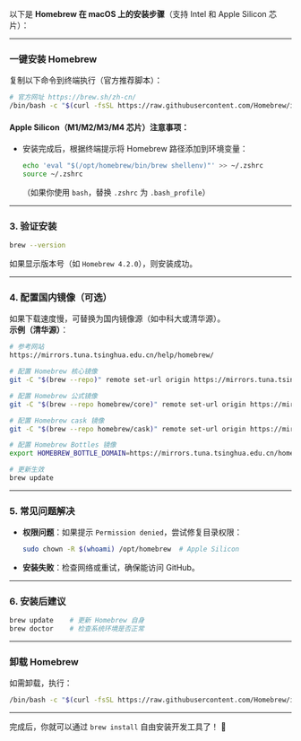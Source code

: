 以下是 **Homebrew 在 macOS 上的安装步骤**（支持 Intel 和 Apple Silicon 芯片）：

---

### **一键安装 Homebrew**
复制以下命令到终端执行（官方推荐脚本）：
```bash
# 官方网址 https://brew.sh/zh-cn/
/bin/bash -c "$(curl -fsSL https://raw.githubusercontent.com/Homebrew/install/HEAD/install.sh)"
```

#### **Apple Silicon（M1/M2/M3/M4 芯片）注意事项**：
- 安装完成后，根据终端提示将 Homebrew 路径添加到环境变量：
  ```bash
  echo 'eval "$(/opt/homebrew/bin/brew shellenv)"' >> ~/.zshrc
  source ~/.zshrc
  ```
  （如果你使用 `bash`，替换 `.zshrc` 为 `.bash_profile`）

---

### **3. 验证安装**
```bash
brew --version
```
如果显示版本号（如 `Homebrew 4.2.0`），则安装成功。

---

### **4. 配置国内镜像（可选）**
如果下载速度慢，可替换为国内镜像源（如中科大或清华源）。  
**示例（清华源）**：

```bash
# 参考网站
https://mirrors.tuna.tsinghua.edu.cn/help/homebrew/

# 配置 Homebrew 核心镜像
git -C "$(brew --repo)" remote set-url origin https://mirrors.tuna.tsinghua.edu.cn/git/homebrew/brew.git

# 配置 Homebrew 公式镜像
git -C "$(brew --repo homebrew/core)" remote set-url origin https://mirrors.tuna.tsinghua.edu.cn/git/homebrew/homebrew-core.git

# 配置 Homebrew cask 镜像
git -C "$(brew --repo homebrew/cask)" remote set-url origin https://mirrors.tuna.tsinghua.edu.cn/git/homebrew/homebrew-cask.git

# 配置 Homebrew Bottles 镜像
export HOMEBREW_BOTTLE_DOMAIN=https://mirrors.tuna.tsinghua.edu.cn/homebrew-bottles

# 更新生效
brew update
```

---

### **5. 常见问题解决**
- **权限问题**：如果提示 `Permission denied`，尝试修复目录权限：
  ```bash
  sudo chown -R $(whoami) /opt/homebrew  # Apple Silicon
  ```
- **安装失败**：检查网络或重试，确保能访问 GitHub。

---

### **6. 安装后建议**
```bash
brew update    # 更新 Homebrew 自身
brew doctor    # 检查系统环境是否正常
```

---

### **卸载 Homebrew**
如需卸载，执行：
```bash
/bin/bash -c "$(curl -fsSL https://raw.githubusercontent.com/Homebrew/install/HEAD/uninstall.sh)"
```

---

完成后，你就可以通过 `brew install` 自由安装开发工具了！ 🎉